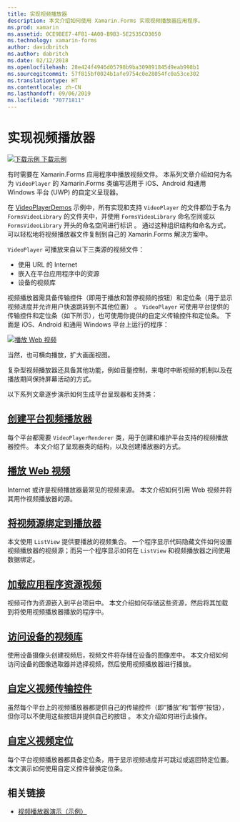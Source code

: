 ```yaml
---
title: 实现视频播放器
description: 本文介绍如何使用 Xamarin.Forms 实现视频播放器应用程序。
ms.prod: xamarin
ms.assetid: 0CE9BEE7-4F81-4A00-B9B3-5E2535CD3050
ms.technology: xamarin-forms
author: davidbritch
ms.author: dabritch
ms.date: 02/12/2018
ms.openlocfilehash: 28e424f4946d05798b9ba309891845d9eab998b1
ms.sourcegitcommit: 57f815bf0024b1afe9754c0e28054fc0a53ce302
ms.translationtype: HT
ms.contentlocale: zh-CN
ms.lasthandoff: 09/06/2019
ms.locfileid: "70771811"
---
```

# <a name="implementing-a-video-player"></a>实现视频播放器

[![下载示例](~/media/shared/download.png) 下载示例](https://docs.microsoft.com/samples/xamarin/xamarin-forms-samples/customrenderers-videoplayerdemos)

有时需要在 Xamarin.Forms 应用程序中播放视频文件。 本系列文章介绍如何为名为 `VideoPlayer` 的 Xamarin.Forms 类编写适用于 iOS、Android 和通用 Windows 平台 (UWP) 的自定义呈现器。

在 [VideoPlayerDemos](https://docs.microsoft.com/samples/xamarin/xamarin-forms-samples/customrenderers-videoplayerdemos) 示例中，所有实现和支持 `VideoPlayer` 的文件都位于名为 `FormsVideoLibrary` 的文件夹中，并使用 `FormsVideoLibrary` 命名空间或以 `FormsVideoLibrary` 开头的命名空间进行标识  。 通过这种组织结构和命名方式，可以轻松地将视频播放器文件复制到自己的 Xamarin.Forms 解决方案中。

`VideoPlayer` 可播放来自以下三类源的视频文件：

- 使用 URL 的 Internet
- 嵌入在平台应用程序中的资源
- 设备的视频库

视频播放器需具备传输控件（即用于播放和暂停视频的按钮）和定位条（用于显示视频进度并允许用户快速跳转到不其他位置）  。 `VideoPlayer` 可使用平台提供的传输控件和定位条（如下所示），也可使用你提供的自定义传输控件和定位条。 下面是 iOS、Android 和通用 Windows 平台上运行的程序：

[![播放 Web 视频](web-videos-images/playwebvideo-small.png "播放 Web 视频")](web-videos-images/playwebvideo-large.png#lightbox "播放 Web 视频")

当然，也可横向播放，扩大画面视图。

复杂型视频播放器还具备其他功能，例如音量控制，来电时中断视频的机制以及在播放期间保持屏幕活动的方式。

以下系列文章逐步演示如何生成平台呈现器和支持类：

## <a name="creating-the-platform-video-playersplayer-creationmd"></a>[创建平台视频播放器](player-creation.md)

每个平台都需要 `VideoPlayerRenderer` 类，用于创建和维护平台支持的视频播放器控件。 本文介绍了呈现器类的结构，以及创建播放器的方式。

## <a name="playing-a-web-videoweb-videosmd"></a>[播放 Web 视频](web-videos.md)

Internet 或许是视频播放器最常见的视频来源。 本文介绍如何引用 Web 视频并将其用作视频播放器的源。

## <a name="binding-video-sources-to-the-playersource-bindingsmd"></a>[将视频源绑定到播放器](source-bindings.md)

本文使用 `ListView` 提供要播放的视频集合。 一个程序显示代码隐藏文件如何设置视频播放器的视频源；而另一个程序显示如何在 `ListView` 和视频播放器之间使用数据绑定。

## <a name="loading-application-resource-videosloading-resourcesmd"></a>[加载应用程序资源视频](loading-resources.md)

视频可作为资源嵌入到平台项目中。 本文介绍如何存储这些资源，然后将其加载到将使用视频播放器播放的程序中。

## <a name="accessing-the-devices-video-libraryaccessing-librarymd"></a>[访问设备的视频库](accessing-library.md)

使用设备摄像头创建视频后，视频文件将存储在设备的图像库中。 本文介绍如何访问设备的图像选取器并选择视频，然后使用视频播放器进行播放。

## <a name="custom-video-transport-controlscustom-transportmd"></a>[自定义视频传输控件](custom-transport.md)

虽然每个平台上的视频播放器都提供自己的传输控件（即“播放”和“暂停”按钮），但你可以不使用这些按钮并提供自己的按钮   。 本文介绍如何进行此操作。

## <a name="custom-video-positioningcustom-positioningmd"></a>[自定义视频定位](custom-positioning.md)

每个平台视频播放器都具备定位条，用于显示视频进度并可跳过或返回特定位置。 本文演示如何使用自定义控件替换定位条。

## <a name="related-links"></a>相关链接

- [视频播放器演示（示例）](https://docs.microsoft.com/samples/xamarin/xamarin-forms-samples/customrenderers-videoplayerdemos)
